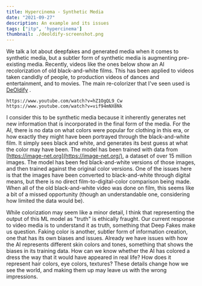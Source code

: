 ```yaml
---
title: Hypercinema - Synthetic Media
date: "2021-09-27"
description: An example and its issues
tags: ["itp", 'hypercinema']
thumbnail: ./deoldify-screenshot.png
---
```

We talk a lot about deepfakes and generated media when it comes to synthetic media, but a subtler form of synthetic media is augmenting pre-existing media. Recently, videos like the ones below show an AI recolorization of old black-and-white films. This has been applied to videos taken candidly of people, to production videos of dances and entertainment, and to movies. The main re-colorizer that I've seen used is [DeOldify](https://github.com/jantic/DeOldify) .

`https://www.youtube.com/watch?v=hZ1OgQL9_Cw`
`https://www.youtube.com/watch?v=vif94mNX8Nk`

I consider this to be synthetic media because it inherently generates net new information that is incorporated in the final form of the media. For the AI, there is no data on what colors were popular for clothing in this era, or how exactly they might have been portrayed through the black-and-white film. It simply sees black and white, and generates its best guess at what the color may have been. The model has been trained with data from [https://image-net.org](https://image-net.org/), a dataset of over 15 million images. The model has been fed black-and-white versions of those images, and then trained against the original color versions. One of the issues here is that the images have been converted to black-and-white through digital means, but there is no direct film-to-digital-color comparison being made. When all of the old black-and-white video was done on film, this seems like a bit of a missed opportunity (though an understandable one, considering how limited the data would be).

While colorization may seem like a minor detail, I think that representing the output of this ML model as "truth" is ethically fraught. Our current response to video media is to understand it as truth, something that Deep Fakes make us question. Faking color is another, subtler form of information creation, one that has its own biases and issues. Already we have issues with how the AI represents different skin colors and tones, something that shows the biases in its training data. How can we know whether the AI has colored a dress the way that it would have appeared in real life? How does it represent hair colors, eye colors, textures? These details change how we see the world, and making them up may leave us with the wrong impressions.
